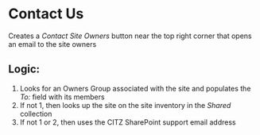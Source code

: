# Contact Us

Creates a _Contact Site Owners_ button near the top right corner that opens an email to the site owners

## Logic:
1. Looks for an Owners Group associated with the site and populates the _To:_ field with its members
2. If not 1, then looks up the site on the site inventory in the _Shared_ collection
3. If not 1 or 2, then uses the CITZ SharePoint support email address
